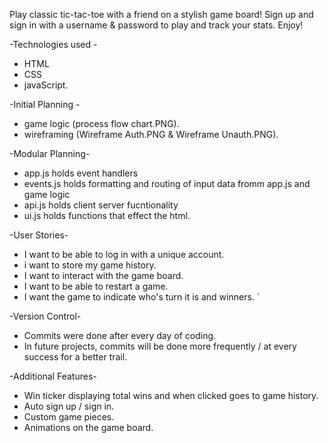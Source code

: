Play classic tic-tac-toe with a friend on a stylish game board! 
Sign up and sign in with a username & password to play and track your stats. 
Enjoy!

-Technologies used - 
  - HTML 
  - CSS 
  - javaScript.

-Initial Planning -
  - game logic (process flow chart.PNG).
  - wireframing (Wireframe Auth.PNG & Wireframe Unauth.PNG).

-Modular Planning-
  - app.js holds event handlers
  - events.js holds formatting and routing of input data fromm app.js and game logic
  - api.js holds client server fucntionality 
  - ui.js holds functions that effect the html. 

-User Stories-
  - I want to be able to log in with a unique account.
  - i want to store my game history. 
  - I want to interact with the game board.
  - I want to be able to restart a game.
  - I want the game to indicate who's turn it is and winners. `

-Version Control-
  - Commits were done after every day of coding. 
  - In future projects, commits will be done more frequently / at every success for a better trail. 

-Additional Features-
  - Win ticker displaying total wins and when clicked goes to game history.
  - Auto sign up / sign in. 
  - Custom game pieces.
  - Animations on the game board.



